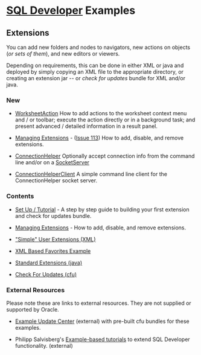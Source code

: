 # [SQL Developer](http://www.oracle.com/technetwork/developer-tools/sql-developer/) Examples
## Extensions
You can add new folders and nodes to navigators, new actions on objects (*or sets of them*), and new editors or viewers.

Depending on requirements, this can be done in either XML or java and deployed by simply copying an XML file to the appropriate directory, or creating an extension jar -- or *check for updates* bundle for XML and/or java.

### New

* [WorksheetAction](java/WorksheetAction)
How to add actions to the worksheet context menu and / or toolbar; execute the action directly or in a background task; and present advanced / detailed information in a result panel.

* [Managing Extensions](./ManagingExtensions.md) - ([Issue 113](https://github.com/oracle/oracle-db-examples/issues/113)) How to add, disable, and remove extensions.

* [ConnectionHelper](java/ConnectionHelper)
Optionally accept connection info from the command line and/or on a [SocketServer](https://docs.oracle.com/javase/tutorial/networking/sockets/clientServer.html)

* [ConnectionHelperClient](java/ConnectionHelperClient)
A simple command line client for the ConnectionHelper socket server.


### Contents

* [Set Up / Tutorial](./setup.md) - A step by step guide to building your first extension and check for updates bundle.


* [Managing Extensions](./ManagingExtensions.md) - How to add, disable, and remove extensions.


* ["Simple" User Extensions (XML)](xml)


* [XML Based Favorites Example](xml/favorites)


* [Standard Extensions (java)](java)


* [Check For Updates (cfu)](cfu)


### External Resources
Please note these are links to external resources. They are not supplied or supported by Oracle.

* [Example Update Center](https://github.com/bjeffrie/sqldev-update-center) (external) with pre-built cfu bundles for these examples. 

* Philipp Salvisberg's [Example-based tutorials](https://github.com/PhilippSalvisberg/sqldev) to extend SQL Developer functionality. (external)

